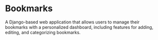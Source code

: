# Bookmarks
A Django-based web application that allows users to manage their bookmarks with a personalized dashboard, including features for adding, editing, and categorizing bookmarks.
